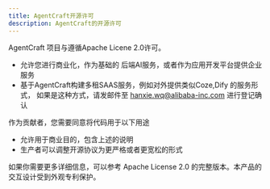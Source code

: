 ```yaml
---
title: AgentCraft开源许可
description: AgentCraft的开源许可
---
```

AgentCraft 项目与遵循Apache Licene 2.0许可。
+ 允许您进行商业化，作为基础的 后端AI服务，或者作为应用开发平台提供企业服务
+ 基于AgentCraft构建多租SAAS服务，例如对外提供类似Coze,Dify 的服务形式， 如果是这种方式，请发邮件至 hanxie.wq@alibaba-inc.com 进行登记确认

作为贡献者，您需要同意将代码用于以下用途
+ 允许用于商业目的，包含上述的说明
+ 生产者可以调整开源协议为更严格或者更宽松的形式

如果你需要更多详细信息，可以参考 Apache License 2.0 的完整版本。本产品的交互设计受到外观专利保护。